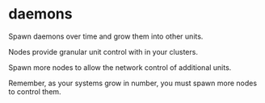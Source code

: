 # daemons
Spawn daemons over time and grow them into other units.

Nodes provide granular unit control with in your clusters.

Spawn more nodes to allow the network control of additional units.

Remember, as your systems grow in number, you must spawn more nodes to control them.
